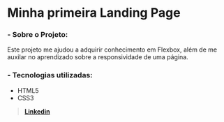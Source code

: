 # Minha primeira Landing Page
### - Sobre o Projeto:
Este projeto me ajudou a adquirir conhecimento em Flexbox, além de me auxilar no aprendizado sobre a responsividade de uma página.
### - Tecnologias utilizadas:
- HTML5
- CSS3 <br>

> **[Linkedin](https://www.linkedin.com/in/cristiano-santos-dev/)**